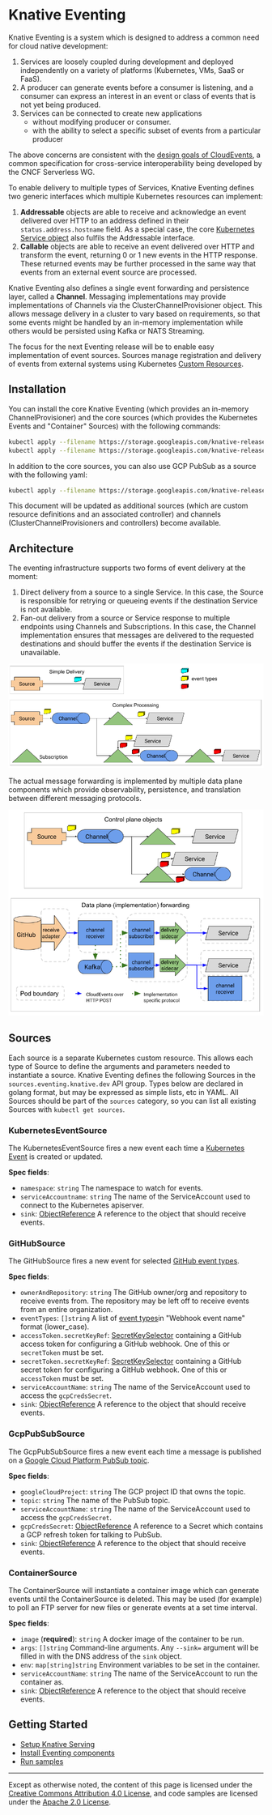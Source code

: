 # Knative Eventing

Knative Eventing is a system which is designed to address a common need for
cloud native development:

1.  Services are loosely coupled during development and deployed independently
    on a variety of platforms (Kubernetes, VMs, SaaS or FaaS).
1.  A producer can generate events before a consumer is listening, and a
    consumer can express an interest in an event or class of events that is not
    yet being produced.
1.  Services can be connected to create new applications
    - without modifying producer or consumer.
    - with the ability to select a specific subset of events from a particular
      producer

The above concerns are consistent with the
[design goals of CloudEvents](https://github.com/cloudevents/spec/blob/master/spec.md#design-goals),
a common specification for cross-service interoperability being developed by the
CNCF Serverless WG.

To enable delivery to multiple types of Services, Knative Eventing defines two
generic interfaces which multiple Kubernetes resources can implement:

1. **Addressable** objects are able to receive and acknowledge an event
   delivered over HTTP to an address defined in their `status.address.hostname`
   field. As a special case, the core
   [Kubernetes Service object](https://kubernetes.io/docs/reference/generated/kubernetes-api/v1.12/#service-v1-core)
   also fulfils the Addressable interface.
2. **Callable** objects are able to receive an event delivered over HTTP and
   transform the event, returning 0 or 1 new events in the HTTP response. These
   returned events may be further processed in the same way that events from an
   external event source are processed.

Knative Eventing also defines a single event forwarding and persistence layer,
called a **Channel**. Messaging implementations may provide implementations of
Channels via the ClusterChannelProvisioner object. This allows message delivery
in a cluster to vary based on requirements, so that some events might be handled
by an in-memory implementation while others would be persisted using Kafka or
NATS Streaming.

The focus for the next Eventing release will be to enable easy implementation of
event sources. Sources manage registration and delivery of events from external
systems using Kubernetes
[Custom Resources](https://kubernetes.io/docs/concepts/extend-kubernetes/api-extension/custom-resources/).

## Installation

You can install the core Knative Eventing (which provides an in-memory
ChannelProvisioner) and the core sources (which provides the Kubernetes Events
and "Container" Sources) with the following commands:

<!-- TODO(evankanderson): Switch to a numbered release when available. -->

```bash
kubectl apply --filename https://storage.googleapis.com/knative-releases/eventing/latest/release.yaml
kubectl apply --filename https://storage.googleapis.com/knative-releases/eventing-sources/latest/release.yaml
```

In addition to the core sources, you can also use GCP PubSub as a source with
the following yaml:

```bash
kubectl apply --filename https://storage.googleapis.com/knative-releases/eventing-sources/latest/release-with-gcppubsub.yaml.yaml
```

This document will be updated as additional sources (which are custom resource
definitions and an associated controller) and channels
(ClusterChannelProvisioners and controllers) become available.

## Architecture

The eventing infrastructure supports two forms of event delivery at the moment:

1. Direct delivery from a source to a single Service. In this case, the Source
   is responsible for retrying or queueing events if the destination Service is
   not available.
2. Fan-out delivery from a source or Service response to multiple endpoints
   using Channels and Subscriptions. In this case, the Channel implementation
   ensures that messages are delivered to the requested destinations and should
   buffer the events if the destination Service is unavailable.

![Control plane object model](control-plane.png)

The actual message forwarding is implemented by multiple data plane components
which provide observability, persistence, and translation between different
messaging protocols.

![Data plane implementation](data-plane.png)

<!-- TODO(evankanderson): add documentation for Kafka bus once it is available. -->

## Sources

Each source is a separate Kubernetes custom resource. This allows each type of
Source to define the arguments and parameters needed to instantiate a source.
Knative Eventing defines the following Sources in the
`sources.eventing.knative.dev` API group. Types below are declared in golang
format, but may be expressed as simple lists, etc in YAML. All Sources should be
part of the `sources` category, so you can list all existing Sources with
`kubectl get sources`.

### KubernetesEventSource

The KubernetesEventSource fires a new event each time a
[Kubernetes Event](https://kubernetes.io/docs/reference/generated/kubernetes-api/v1.12/#event-v1-core)
is created or updated.

**Spec fields**:

- `namespace`: `string` The namespace to watch for events.
- `serviceAccountname`: `string` The name of the ServiceAccount used to connect
  to the Kubernetes apiserver.
- `sink`:
  [ObjectReference](https://kubernetes.io/docs/reference/generated/kubernetes-api/v1.12/#objectreference-v1-core)
  A reference to the object that should receive events.

### GitHubSource

The GitHubSource fires a new event for selected
[GitHub event types](https://developer.github.com/v3/activity/events/types/).

**Spec fields**:

- `ownerAndRepository`: `string` The GitHub owner/org and repository to receive
  events from. The repository may be left off to receive events from an entire
  organization.
- `eventTypes`: `[]string` A list of
  [event types](https://developer.github.com/v3/activity/events/types/)in
  "Webhook event name" format (lower_case).
- `accessToken.secretKeyRef`:
  [SecretKeySelector](https://kubernetes.io/docs/reference/generated/kubernetes-api/v1.12/#secretkeyselector-v1-core)
  containing a GitHub access token for configuring a GitHub webhook. One of this
  or `secretToken` must be set.
- `secretToken.secretKeyRef`:
  [SecretKeySelector](https://kubernetes.io/docs/reference/generated/kubernetes-api/v1.12/#secretkeyselector-v1-core)
  containing a GitHub secret token for configuring a GitHub webhook. One of this
  or `accessToken` must be set.
- `serviceAccountName`: `string` The name of the ServiceAccount used to access
  the `gcpCredsSecret`.
- `sink`:
  [ObjectReference](https://kubernetes.io/docs/reference/generated/kubernetes-api/v1.12/#objectreference-v1-core)
  A reference to the object that should receive events.

### GcpPubSubSource

The GcpPubSubSource fires a new event each time a message is published on a
[Google Cloud Platform PubSub topic](https://cloud.google.com/pubsub/).

**Spec fields**:

- `googleCloudProject`: `string` The GCP project ID that owns the topic.
- `topic`: `string` The name of the PubSub topic.
- `serviceAccountName`: `string` The name of the ServiceAccount used to access
  the `gcpCredsSecret`.
- `gcpCredsSecret`:
  [ObjectReference](https://kubernetes.io/docs/reference/generated/kubernetes-api/v1.12/#objectreference-v1-core)
  A reference to a Secret which contains a GCP refresh token for talking to
  PubSub.
- `sink`:
  [ObjectReference](https://kubernetes.io/docs/reference/generated/kubernetes-api/v1.12/#objectreference-v1-core)
  A reference to the object that should receive events.

### ContainerSource

The ContainerSource will instantiate a container image which can generate events
until the ContainerSource is deleted. This may be used (for example) to poll an
FTP server for new files or generate events at a set time interval.

**Spec fields**:

- `image` (**required**): `string` A docker image of the container to be run.
- `args`: `[]string` Command-line arguments. Any `--sink=` argument will be
  filled in with the DNS address of the `sink` object.
- `env`: `map[string]string` Environment variables to be set in the container.
- `serviceAccountName`: `string` The name of the ServiceAccount to run the
  container as.
- `sink`:
  [ObjectReference](https://kubernetes.io/docs/reference/generated/kubernetes-api/v1.12/#objectreference-v1-core)
  A reference to the object that should receive events.

## Getting Started

- [Setup Knative Serving](../install/README.md)
- [Install Eventing components](#installation)
- [Run samples](samples/)

---

Except as otherwise noted, the content of this page is licensed under the
[Creative Commons Attribution 4.0 License](https://creativecommons.org/licenses/by/4.0/),
and code samples are licensed under the
[Apache 2.0 License](https://www.apache.org/licenses/LICENSE-2.0).
